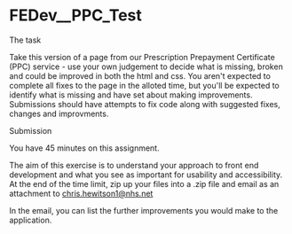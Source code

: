 # FEDev__PPC_Test

The task

Take this version of a page from our Prescription Prepayment Certificate (PPC) service - use your own judgement to decide what is missing, broken and could be improved in both the html and css. You aren't expected to complete all fixes to the page in the alloted time, but you'll be expected to identify what is missing and have set about making improvements. Submissions should have attempts to fix code along with suggested fixes, changes and improvments.


Submission

You have 45 minutes on this assignment.

The aim of this exercise is to understand your approach to front end development and what you see as important for usability and accessibility.
At the end of the time limit, zip up your files into a .zip file and email as an attachment to chris.hewitson1@nhs.net

In the email, you can list the further improvements you would make to the application.
